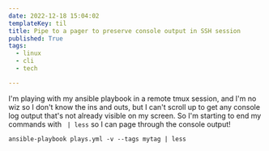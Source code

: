 ```yaml
---
date: 2022-12-18 15:04:02
templateKey: til
title: Pipe to a pager to preserve console output in SSH session
published: True
tags:
  - linux
  - cli
  - tech

---
```


I'm playing with my ansible playbook in a remote tmux session, and I'm no wiz
so I don't know the ins and outs, but I can't scroll up to get any console log
output that's not already visible on my screen. So I'm starting to end my
commands with ` | less` so I can page through the console output!

`ansible-playbook plays.yml -v --tags mytag | less`
